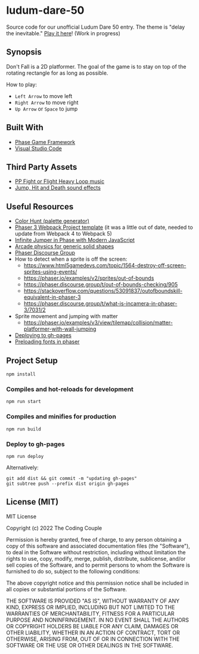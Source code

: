 # ludum-dare-50

Source code for our unofficial Ludum Dare 50 entry. The theme is "delay the inevitable." [Play it here](https://thecodingcouple.github.io/ludum-dare-50/)! (Work in progress)

## Synopsis

Don't Fall is a 2D platformer. The goal of the game is to stay on top of the rotating rectangle for as long as possible.

How to play:
* `Left Arrow` to move left
* `Right Arrow` to move right
* `Up Arrow` or `Space` to jump

## Built With

* [Phase Game Framework](https://phaser.io/)
* [Visual Studio Code](https://code.visualstudio.com/)

## Third Party Assets

* [PP Fight or Flight Heavy Loop music](https://www.gamedevmarket.net/asset/pixel-platformer-music-pack/)
* [Jump, Hit and Death sound effects](https://www.gamedevmarket.net/asset/mega-sfx-pack/)

## Useful Resources

* [Color Hunt (palette generator)](https://colorhunt.co/palette/f0e9d2e6ddc4678983181d31)
* [Phaser 3 Webpack Project template](https://github.com/photonstorm/phaser3-project-template/blob/master/package.json) (it was a little out of date, needed to update from Webpack 4 to Webpack 5)
* [Infinite Jumper in Phase with Modern JavaScript](https://www.goodreads.com/book/show/55219493-infinite-jumper-in-phaser-3-with-modern-javascript)
* [Arcade physics for generic solid shapes](https://phaser.discourse.group/t/arcade-physics-generic-solid-color-shapes/6894)
* [Phaser Discourse Group](https://phaser.discourse.group/)
* How to detect when a sprite is off the screen:
    * https://www.html5gamedevs.com/topic/1564-destroy-off-screen-sprites-using-events/
    * https://phaser.io/examples/v2/sprites/out-of-bounds
    * https://phaser.discourse.group/t/out-of-bounds-checking/905
    * https://stackoverflow.com/questions/53091837/outofboundskill-equivalent-in-phaser-3
    * https://phaser.discourse.group/t/what-is-incamera-in-phaser-3/7031/2
* Sprite movement and jumping with matter
    * https://phaser.io/examples/v3/view/tilemap/collision/matter-platformer-with-wall-jumping
* [Deploying to gh-pages](https://gist.github.com/cobyism/4730490?permalink_comment_id=3611980#gistcomment-3611980)
* [Preloading fonts in phaser](https://phaser.discourse.group/t/loading-fonts-in-phaser-3-not-working/8898/2)

## Project Setup

```
npm install
```

### Compiles and hot-reloads for development

```
npm run start
```
### Compiles and minifies for production

```
npm run build
```

### Deploy to gh-pages

```
npm run deploy
```
Alternatively:

```
git add dist && git commit -m "updating gh-pages"
git subtree push --prefix dist origin gh-pages
```

## License (MIT)

MIT License

Copyright (c) 2022 The Coding Couple

Permission is hereby granted, free of charge, to any person obtaining a copy
of this software and associated documentation files (the "Software"), to deal
in the Software without restriction, including without limitation the rights
to use, copy, modify, merge, publish, distribute, sublicense, and/or sell
copies of the Software, and to permit persons to whom the Software is
furnished to do so, subject to the following conditions:

The above copyright notice and this permission notice shall be included in all
copies or substantial portions of the Software.

THE SOFTWARE IS PROVIDED "AS IS", WITHOUT WARRANTY OF ANY KIND, EXPRESS OR
IMPLIED, INCLUDING BUT NOT LIMITED TO THE WARRANTIES OF MERCHANTABILITY,
FITNESS FOR A PARTICULAR PURPOSE AND NONINFRINGEMENT. IN NO EVENT SHALL THE
AUTHORS OR COPYRIGHT HOLDERS BE LIABLE FOR ANY CLAIM, DAMAGES OR OTHER
LIABILITY, WHETHER IN AN ACTION OF CONTRACT, TORT OR OTHERWISE, ARISING FROM,
OUT OF OR IN CONNECTION WITH THE SOFTWARE OR THE USE OR OTHER DEALINGS IN THE
SOFTWARE.
